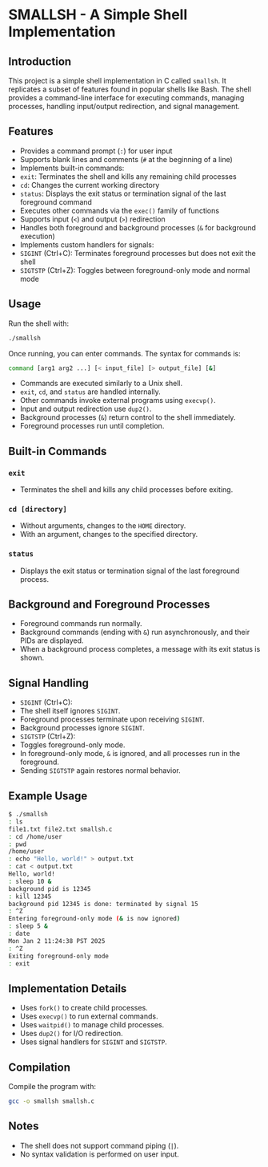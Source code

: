 # SMALLSH - A Simple Shell Implementation

## Introduction
This project is a simple shell implementation in C called `smallsh`. It replicates a subset of features found in popular shells like Bash. The shell provides a command-line interface for executing commands, managing processes, handling input/output redirection, and signal management.

## Features
- Provides a command prompt (`:`) for user input
- Supports blank lines and comments (`#` at the beginning of a line)
- Implements built-in commands:
- `exit`: Terminates the shell and kills any remaining child processes
- `cd`: Changes the current working directory
- `status`: Displays the exit status or termination signal of the last foreground command
- Executes other commands via the `exec()` family of functions
- Supports input (`<`) and output (`>`) redirection
- Handles both foreground and background processes (`&` for background execution)
- Implements custom handlers for signals:
- `SIGINT` (Ctrl+C): Terminates foreground processes but does not exit the shell
- `SIGTSTP` (Ctrl+Z): Toggles between foreground-only mode and normal mode

## Usage
Run the shell with:
```sh
./smallsh
```
Once running, you can enter commands. The syntax for commands is:
```sh
command [arg1 arg2 ...] [< input_file] [> output_file] [&]
```
- Commands are executed similarly to a Unix shell.
- `exit`, `cd`, and `status` are handled internally.
- Other commands invoke external programs using `execvp()`.
- Input and output redirection use `dup2()`.
- Background processes (`&`) return control to the shell immediately.
- Foreground processes run until completion.

## Built-in Commands
### `exit`
- Terminates the shell and kills any child processes before exiting.

### `cd [directory]`
- Without arguments, changes to the `HOME` directory.
- With an argument, changes to the specified directory.

### `status`
- Displays the exit status or termination signal of the last foreground process.

## Background and Foreground Processes
- Foreground commands run normally.
- Background commands (ending with `&`) run asynchronously, and their PIDs are displayed.
- When a background process completes, a message with its exit status is shown.

## Signal Handling
- `SIGINT` (Ctrl+C):
- The shell itself ignores `SIGINT`.
- Foreground processes terminate upon receiving `SIGINT`.
- Background processes ignore `SIGINT`.
- `SIGTSTP` (Ctrl+Z):
- Toggles foreground-only mode.
- In foreground-only mode, `&` is ignored, and all processes run in the foreground.
- Sending `SIGTSTP` again restores normal behavior.

## Example Usage
```sh
$ ./smallsh
: ls
file1.txt file2.txt smallsh.c
: cd /home/user
: pwd
/home/user
: echo "Hello, world!" > output.txt
: cat < output.txt
Hello, world!
: sleep 10 &
background pid is 12345
: kill 12345
background pid 12345 is done: terminated by signal 15
: ^Z
Entering foreground-only mode (& is now ignored)
: sleep 5 &
: date
Mon Jan 2 11:24:38 PST 2025
: ^Z
Exiting foreground-only mode
: exit
```

## Implementation Details
- Uses `fork()` to create child processes.
- Uses `execvp()` to run external commands.
- Uses `waitpid()` to manage child processes.
- Uses `dup2()` for I/O redirection.
- Uses signal handlers for `SIGINT` and `SIGTSTP`.

## Compilation
Compile the program with:
```sh
gcc -o smallsh smallsh.c
```

## Notes
- The shell does not support command piping (`|`).
- No syntax validation is performed on user input.



